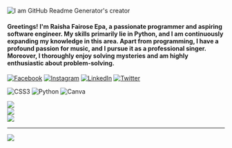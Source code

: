 ![I am GitHub Readme Generator's creator](https://pbs.twimg.com/media/FzVeTwDagAEBh2A?format=jpg&name=medium)

#### Greetings! I'm Raisha Fairose Epa, a passionate programmer and aspiring software engineer. My skills primarily lie in Python, and I am continuously expanding my knowledge in this area. Apart from programming, I have a profound passion for music, and I pursue it as a professional singer. Moreover, I thoroughly enjoy solving mysteries and am highly enthusiastic about problem-solving.

[![Facebook](https://img.shields.io/badge/Facebook-%231877F2.svg?logo=Facebook&logoColor=white)](https://facebook.com/raisha.epa) [![Instagram](https://img.shields.io/badge/Instagram-%23E4405F.svg?logo=Instagram&logoColor=white)](https://instagram.com/raishafairose) [![LinkedIn](https://img.shields.io/badge/LinkedIn-%230077B5.svg?logo=linkedin&logoColor=white)](https://linkedin.com/in/raishafairose) [![Twitter](https://img.shields.io/badge/Twitter-%231DA1F2.svg?logo=Twitter&logoColor=white)](https://twitter.com/raishafairose) 


![CSS3](https://img.shields.io/badge/css3-%231572B6.svg?style=flat&logo=css3&logoColor=white) ![Python](https://img.shields.io/badge/python-3670A0?style=flat&logo=python&logoColor=ffdd54) ![Canva](https://img.shields.io/badge/Canva-%2300C4CC.svg?style=flat&logo=Canva&logoColor=white)

![](https://github-readme-stats.vercel.app/api?username=raishafairose&theme=jolly&hide_border=false&include_all_commits=true&count_private=true)<br/>
![](https://github-readme-streak-stats.herokuapp.com/?user=raishafairose&theme=jolly&hide_border=false)<br/>
![](https://github-readme-stats.vercel.app/api/top-langs/?username=raishafairose&theme=jolly&hide_border=false&include_all_commits=true&count_private=true&layout=compact)

---
[![](https://visitcount.itsvg.in/api?id=raishafairose&icon=0&color=0)](https://visitcount.itsvg.in)

<!-- Proudly created with GPRM ( https://gprm.itsvg.in ) -->
